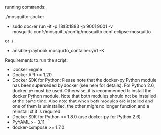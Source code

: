 running commands:

./mosquitto-docker
- sudo docker run -it -p 1883:1883 -p 9001:9001 -v mosquitto.conf:/mosquitto/config/mosquitto.conf eclipse-mosquitto 

or 
./
- ansible-playbook mosquitto_container.yml -K 

Requirements to run the script:
- Docker Engine
- Docker API >= 1.20
- Docker SDK for Python: Please note that the docker-py Python module has been superseded by docker (see here for details). For Python 2.6, docker-py must be used. Otherwise, it is recommended to install the docker Python module. Note that both modules should not be installed at the same time. Also note that when both modules are installed and one of them is uninstalled, the other might no longer function and a reinstall of it is required.
- Docker SDK for Python >= 1.8.0 (use docker-py for Python 2.6)
- PyYAML >= 3.11
- docker-compose >= 1.7.0